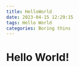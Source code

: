```yaml
---
title: HelloWorld
date: 2023-04-15 12:29:15
tags: Hello World
categories: Boring thins
---
```

# Hello World!